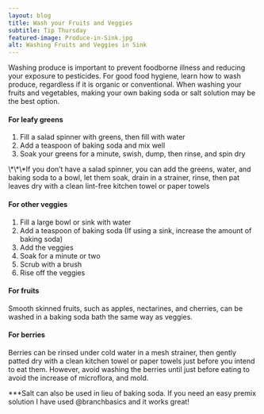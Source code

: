 ```yaml
---
layout: blog
title: Wash your Fruits and Veggies
subtitle: Tip Thursday
featured-image: Produce-in-Sink.jpg
alt: Washing Fruits and Veggies in Sink
---
```


Washing produce is important to prevent foodborne illness and reducing your exposure to pesticides. For good food hygiene, learn how to wash produce, regardless if it is organic or conventional. When washing your fruits and vegetables, making your own baking soda or salt solution may be the best option.

<h4>For leafy greens</h4>
  											<ol>
  												<li>Fill a salad spinner with greens, then fill with water</li>
  												<li>Add a teaspoon of baking soda and mix well</li>
  												<li>Soak your greens for a minute, swish, dump, then rinse, and spin dry</li>
  											</ol>
\*\*\*If you don’t have a salad spinner, you can add the greens, water, and baking soda to a bowl, let them soak, drain in a strainer, rinse, then pat leaves dry with a clean lint-free kitchen towel or paper towels                        

<h4>For other veggies</h4>
  											<ol>
  												<li>Fill a large bowl or sink with water</li>
  												<li>Add a teaspoon of baking soda (If using a sink, increase the amount of baking soda)</li>
  												<li>Add the veggies</li>
                          <li>Soak for a minute or two</li>
                          <li>Scrub with a brush</li>
                          <li>Rise off the veggies</li>
  											</ol>

<h4>For fruits</h4>
Smooth skinned fruits, such as apples, nectarines, and cherries, can be washed in a baking soda bath the same way as veggies.

<h4>For berries</h4>
Berries can be rinsed under cold water in a mesh strainer, then gently patted dry with a clean kitchen towel or paper towels just before you intend to eat them. However, avoid washing the berries until just before eating to avoid the increase of microflora, and mold.

\*\*\*Salt can also be used in lieu of baking soda. If you need an easy premix solution I have used @branchbasics and it works great!
